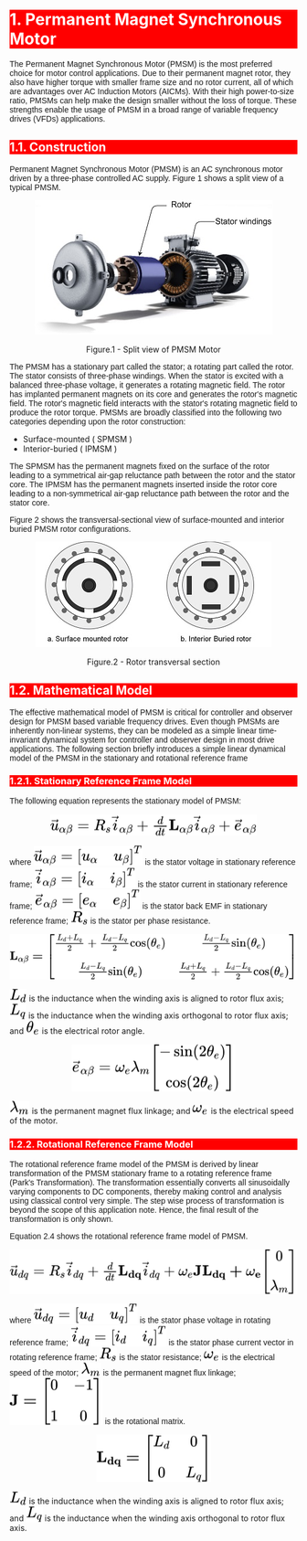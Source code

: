 <!-- Styling  -->
<style>
    body {
        counter-reset: h1
    }

    h1 {
        background-color: red;
        color: white;
        counter-reset: h2
    }

    h2 {
        background-color: red;
        color: white;
        counter-reset: h3
    }

    h3 {
        background-color: red;
        color: white;
        counter-reset: h4
    }

    h1:before {
        background-color: red;
        color: white;
        counter-increment: h1;
        content: counter(h1) ". "
    }

    h2:before {
        background-color: red;
        color: white;
        counter-increment: h2;
        content: counter(h1) "." counter(h2) ". "
    }

    h3:before {
        background-color: red;
        color: white;
        counter-increment: h3;
        content: counter(h1) "." counter(h2) "." counter(h3) ". "
    }

    h4:before {
        background-color: red;
        color: white;
        counter-increment: h4;
        content: counter(h1) "." counter(h2) "." counter(h3) "." counter(h4) ". "
    }

    p{
        font-family: Arial, Helvetica, sans-serif;
    }

    #toc_container {
        background: white;
        display: table;
        font-size: 100%;
        margin-bottom: 1em;
        padding: 10px;
        width: auto;
    }
    .toc_title {
        font-weight: 700;
        text-align: left;
    }
    #toc_container li, #toc_container ol, #toc_container ol li{
    list-style: outside none none !important;
}
</style>
<!-- <div id="toc_container">
<p class="toc_title">Table of Contents</p>
<ol class="toc_list">
    <li><a href="#introduction ">Permanent Magnet Synchronous Motor</a><br /></li>
        <ul>
            <li><a href="#construction">Construction</a><br /></li>
            <li><a href="#Mathematical_Model">Mathematical Model</a><br /></li>
            <ul>
                <li><a href="#construction">Stationary Model</a><br /></li>
                <li><a href="#Mathematical_Model">Rotational Reference Frame Model</a><br /></li>
            </ul>
        </ul>
    </li>
    <li><a href="#lession1">Configure Rotor Position Sensing</a><br /></li> 
</ol>
</div> -->


# Permanent Magnet Synchronous Motor <a name="introduction"></a>
The Permanent Magnet Synchronous Motor (PMSM) is the most preferred choice for motor control applications. Due to their permanent magnet rotor, they also have higher torque with smaller frame size and no rotor current, all of which are advantages over AC Induction Motors (AICMs). With their high power-to-size ratio, PMSMs can help make the design smaller without the loss of torque. These strengths enable the usage of PMSM in a broad range of variable frequency drives (VFDs) applications.

## Construction<a name="construction"></a>
Permanent Magnet Synchronous Motor (PMSM) is an AC synchronous motor driven by a three-phase controlled AC supply. 
Figure 1 shows a split view of a typical PMSM.

<p align="center">
  <img src="images/split_view_pmsm.jpg"/>
  <figcaption align= "center">Figure.1 - Split view of PMSM Motor </figcaption>
</p>

The PMSM has a stationary part called the stator; a rotating part called the rotor. The stator consists of three-phase windings. When the stator is excited with a balanced three-phase voltage, it generates a rotating magnetic field. The rotor has implanted permanent magnets on its core and generates the rotor's magnetic field. The rotor's magnetic field interacts with the stator's rotating magnetic field to produce the rotor torque. PMSMs are broadly classified into the following two categories depending upon the rotor construction: 
- Surface-mounted ( SPMSM )
- Interior-buried ( IPMSM )

The SPMSM has the permanent magnets fixed on the surface of the rotor leading to a symmetrical air-gap reluctance path between the rotor and the stator core. The IPMSM has the permanent magnets inserted inside the rotor core leading to a non-symmetrical air-gap reluctance path between the rotor and the stator core. 

Figure 2 shows the transversal-sectional view of surface-mounted and interior buried PMSM rotor configurations.
<p align="center">
  <img src="images/rotor_cross_section.jpg" />
  <figcaption align= "center">Figure.2 - Rotor transversal section </figcaption>
</p>


## Mathematical Model <a name="Mathematical_Model"></a>
The effective mathematical model of PMSM is critical for controller and observer design for PMSM based variable frequency drives. Even though PMSMs are inherently non-linear systems, they can be modeled as a simple linear time-invariant dynamical system for controller and observer design in most drive applications. The following section briefly introduces a simple linear dynamical model of the PMSM in the stationary and rotational reference frame

### Stationary Reference Frame Model <a  name="Stationary_Model"></a>

The following equation represents the stationary model of PMSM:

<!-- $
  \vec{u}_{{\alpha}{\beta}} = R_{s}{\vec{i}_{{\alpha}{\beta}}} + {\frac{d}{dt}}{\bf{{L}}_{{\alpha}{\beta}}}{\vec{i}_{{\alpha}{\beta}}} + \vec{e}_{{\alpha}{\beta}}
$ --> 
<p align="center">
<img style="transform: translateY(0.1em); background: white;" src="svg\oihAe4nS7y.svg">
</p>

where <!-- $\vec{u}_{{\alpha}{\beta}} = \begin{bmatrix}u_{\alpha} & u_{\beta}\end{bmatrix}^T$ --> <img style="transform: translateY(0.1em); background: white;" src="svg\tKXq4XkR0d.svg"> is the stator voltage in stationary reference frame; <!-- $\vec{i}_{{\alpha}{\beta}} = \begin{bmatrix}i_{\alpha} & i_{\beta}\end{bmatrix}^T$ --> <img style="transform: translateY(0.1em); background: white;" src="svg\xvgaaGZbNJ.svg"> is the stator current in stationary reference frame; <!-- $\vec{e}_{{\alpha}{\beta}} = \begin{bmatrix}e_{\alpha} & e_{\beta}\end{bmatrix}^T$ --> <img style="transform: translateY(0.1em); background: white;" src="svg\7O5PAWFt5K.svg"> is the stator back EMF in stationary reference frame; <!-- $R_{s}$ --> <img style="transform: translateY(0.1em); background: white;" src="svg\Dcm43Fz41Y.svg">  is the stator per phase resistance.


<!-- $
\bf{{L}}_{{\alpha}{\beta}} = 
\begin{bmatrix}
\frac{L_{d} + L_{q}}{2} + \frac{L_{d} - L_{q}}{2}\cos(\theta_{e})& \frac{L_{d} - L_{q}}{2}\sin(\theta_{e})\\[0.6em]
\frac{L_{d} - L_{q}}{2}\sin(\theta_{e}) & \frac{L_{d} + L_{q}}{2} + \frac{L_{d} - L_{q}}{2}\cos(\theta_{e})
\end{bmatrix}
$ --> 
<p align="center">
    <img style="transform: translateY(0.1em); background: white;" src="svg\VPzrsEQvjy.svg">
</p>

<!-- $L_{d}$ --> <img style="transform: translateY(0.1em); background: white;" src="svg\ARHgXE4Sff.svg"> is the inductance when the winding axis is aligned to rotor flux axis; <!-- $L_{q}$ --> <img style="transform: translateY(0.1em); background: white;" src="svg\Zm2D5y0bXO.svg"> is the inductance when the winding axis orthogonal to rotor flux axis; and <!-- $\theta_{e}$ --> <img style="transform: translateY(0.1em); background: white;" src="svg\cOC3B7F1eD.svg"> is the electrical rotor angle.


<!-- $
{\vec{e}_{{\alpha}{\beta}}} = 
\omega_{e}\lambda_{m}
\begin{bmatrix}
-\sin(2\theta_{e})\\[0.6em]
 \cos(2\theta_{e})
\end{bmatrix}
$ --> 

<p align="center">
<img style="transform: translateY(0.1em); background: white;" src="svg\3mEoGONWV7.svg">
</p>


<!-- $\lambda_{m}$ --> <img style="transform: translateY(0.1em); background: white;" src="svg\pLE9aSIk3K.svg"> is the permanent magnet flux linkage; and <!-- $\omega_e$ --> <img style="transform: translateY(0.1em); background: white;" src="svg\o46ezAVIoK.svg">   is the electrical speed of the motor.

### Rotational Reference Frame Model <a  name="Rotational_Model"></a>
The rotational reference frame model of the PMSM is derived by linear transformation of the PMSM stationary frame to a rotating reference frame (Park's Transformation). The transformation essentially converts all sinusoidally varying components to DC components, thereby making control and analysis using classical control very simple. The step wise process of transformation is beyond the scope of this application note. Hence, the final result of the transformation is only shown. 

Equation 2.4 shows the rotational reference frame model of PMSM. 
<!-- $
  \vec{u}_{dq} = R_{s}{\vec{i}_{dq}} + {\frac{d}{dt}}{\bf{{L}}_{dq}}{\vec{i}_{dq}} + \omega_{e}\bf{J}{\bf{{L}}_{dq}} + \omega_{e}\begin{bmatrix} 0 \\[0.6em] \lambda_{m} \end{bmatrix}
$ --> 
<p align="center">
<img style="transform: translateY(0.1em); background: white;" src="svg\T1OaHQOnfa.svg">
</p>

where <!-- $\vec{u}_{dq} = \begin{bmatrix}u_{d} & u_{q}\end{bmatrix}^T$ --> <img style="transform: translateY(0.1em); background: white;" src="svg\cgRnQXtWYX.svg">  is the stator phase voltage in rotating reference frame; <!-- $\vec{i}_{dq} = \begin{bmatrix}i_{d} & i_{q}\end{bmatrix}^T$ --> <img style="transform: translateY(0.1em); background: white;" src="svg\h8eLpSdrDr.svg"> is the stator phase current vector in rotating reference frame; <!-- $R_{s}$ --> <img style="transform: translateY(0.1em); background: white;" src="svg\ud2yUYBE7s.svg">  is the stator resistance; <!-- $\omega_e$ --> <img style="transform: translateY(0.1em); background: white;" src="svg\RGxSC45MeH.svg"> is the electrical speed of the motor; <!-- $\lambda_m$ --> <img style="transform: translateY(0.1em); background: white;" src="svg\1xMaiFV3ML.svg"> is the permanent magnet flux linkage; <!-- $\bf{J} = \begin{bmatrix} 0 & -1\\[0.6em] 1 & 0 \end{bmatrix} $ --> <img style="transform: translateY(0.1em); background: white;" src="svg\7Iv2tRqoRM.svg"> is the rotational matrix. 

<!-- $
\bf{L_{dq}} = \begin{bmatrix} L_{d} & 0\\[0.6em] 0 & L_{q} \end{bmatrix}
$ --> 
<p align="center">
    <img style="transform: translateY(0.1em); background: white;" src="svg\VW8gcI6joy.svg">
</p>

<!-- $L_d$ --> <img style="transform: translateY(0.1em); background: white;" src="svg\BzUi7iltBf.svg"> is the inductance when the winding axis is aligned to rotor flux axis; and  <!-- $L_q$ --> <img style="transform: translateY(0.1em); background: white;" src="svg\hby4H6kxk1.svg"> is the inductance when the winding axis orthogonal to rotor flux axis.